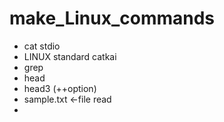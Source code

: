 # make_Linux_commands
- cat stdio
- LINUX standard catkai
- grep
- head
- head3 (++option)
- sample.txt <-file read
- 
